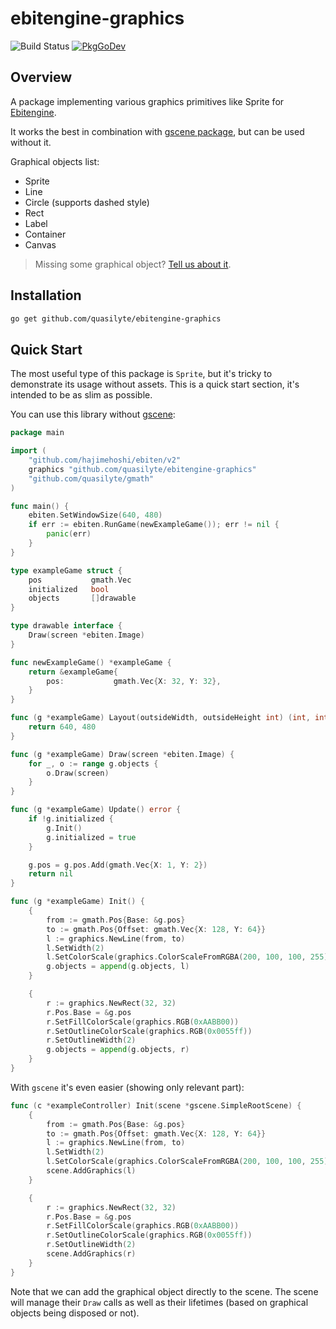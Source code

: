 # ebitengine-graphics

![Build Status](https://github.com/quasilyte/ebitengine-graphics/workflows/Go/badge.svg)
[![PkgGoDev](https://pkg.go.dev/badge/mod/github.com/quasilyte/ebitengine-graphics)](https://pkg.go.dev/mod/github.com/quasilyte/ebitengine-graphics)

## Overview

A package implementing various graphics primitives like Sprite for [Ebitengine](https://github.com/hajimehoshi/ebiten/).

It works the best in combination with [gscene package](https://github.com/quasilyte/gscene), but can be used without it.

Graphical objects list:

* Sprite
* Line
* Circle (supports dashed style)
* Rect
* Label
* Container
* Canvas

> Missing some graphical object? [Tell us about it](https://github.com/quasilyte/ebitengine-graphics/issues/new).

## Installation

```bash
go get github.com/quasilyte/ebitengine-graphics
```

## Quick Start

The most useful type of this package is `Sprite`, but it's tricky to demonstrate its usage without assets. This is a quick start section, it's intended to be as slim as possible.

You can use this library without [gscene](https://github.com/quasilyte/gscene):

```go
package main

import (
	"github.com/hajimehoshi/ebiten/v2"
	graphics "github.com/quasilyte/ebitengine-graphics"
	"github.com/quasilyte/gmath"
)

func main() {
	ebiten.SetWindowSize(640, 480)
	if err := ebiten.RunGame(newExampleGame()); err != nil {
		panic(err)
	}
}

type exampleGame struct {
	pos           gmath.Vec
	initialized   bool
	objects       []drawable
}

type drawable interface {
	Draw(screen *ebiten.Image)
}

func newExampleGame() *exampleGame {
	return &exampleGame{
		pos:           gmath.Vec{X: 32, Y: 32},
	}
}

func (g *exampleGame) Layout(outsideWidth, outsideHeight int) (int, int) {
	return 640, 480
}

func (g *exampleGame) Draw(screen *ebiten.Image) {
	for _, o := range g.objects {
		o.Draw(screen)
	}
}

func (g *exampleGame) Update() error {
	if !g.initialized {
		g.Init()
		g.initialized = true
	}

	g.pos = g.pos.Add(gmath.Vec{X: 1, Y: 2})
	return nil
}

func (g *exampleGame) Init() {
	{
		from := gmath.Pos{Base: &g.pos}
		to := gmath.Pos{Offset: gmath.Vec{X: 128, Y: 64}}
		l := graphics.NewLine(from, to)
		l.SetWidth(2)
		l.SetColorScale(graphics.ColorScaleFromRGBA(200, 100, 100, 255))
		g.objects = append(g.objects, l)
	}

	{
		r := graphics.NewRect(32, 32)
		r.Pos.Base = &g.pos
		r.SetFillColorScale(graphics.RGB(0xAABB00))
		r.SetOutlineColorScale(graphics.RGB(0x0055ff))
		r.SetOutlineWidth(2)
		g.objects = append(g.objects, r)
	}
}
```

With `gscene` it's even easier (showing only relevant part):

```go
func (c *exampleController) Init(scene *gscene.SimpleRootScene) {
	{
		from := gmath.Pos{Base: &g.pos}
		to := gmath.Pos{Offset: gmath.Vec{X: 128, Y: 64}}
		l := graphics.NewLine(from, to)
		l.SetWidth(2)
		l.SetColorScale(graphics.ColorScaleFromRGBA(200, 100, 100, 255))
		scene.AddGraphics(l)
	}

	{
		r := graphics.NewRect(32, 32)
		r.Pos.Base = &g.pos
		r.SetFillColorScale(graphics.RGB(0xAABB00))
		r.SetOutlineColorScale(graphics.RGB(0x0055ff))
		r.SetOutlineWidth(2)
		scene.AddGraphics(r)
	}
}
```

Note that we can add the graphical object directly to the scene. The scene will manage their `Draw` calls as well as their lifetimes (based on graphical objects being disposed or not).
